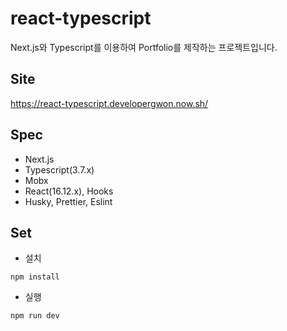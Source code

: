 # react-typescript
Next.js와 Typescript를 이용하여 Portfolio를 제작하는 프로젝트입니다.

## Site
https://react-typescript.developergwon.now.sh/

## Spec
- Next.js
- Typescript(3.7.x)
- Mobx
- React(16.12.x), Hooks
- Husky, Prettier, Eslint

## Set
-  설치
```
npm install
```

- 실행

```
npm run dev
```
